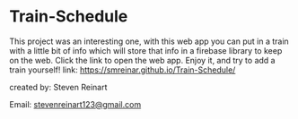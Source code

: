 # Train-Schedule
This project was an interesting one, with this web app you can put in a train with a little bit of info which will store that info in a firebase library to keep on the web. Click the link to open the web app. Enjoy it, and try to add a train yourself! 
link: https://smreinar.github.io/Train-Schedule/

created by: Steven Reinart 

Email: stevenreinart123@gmail.com